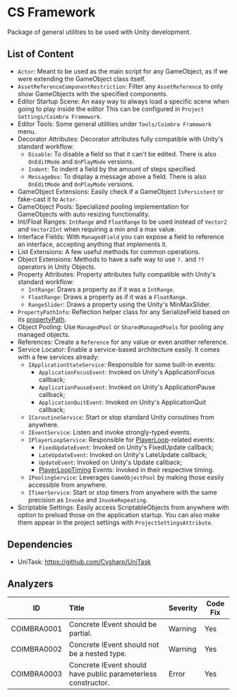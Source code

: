 # CS Framework

Package of general utilities to be used with Unity development.

## List of Content

- `Actor`: Meant to be used as the main script for any GameObject, as if we were extending the GameObject class itself.
- `AssetReferenceComponentRestriction`: Filter any `AssetReference` to only show GameObjects with the specified components.
- Editor Startup Scene: An easy way to always load a specific scene when going to play inside the editor This can be configured in `Project Settings/Coimbra Framework`.
- Editor Tools: Some general utilities under `Tools/Coimbra Framework` menu.
- Decorator Attributes: Decorator attributes fully compatible with Unity's standard workflow:
    - `Disable`: To disable a field so that it can't be edited. There is also `OnEditMode` and `OnPlayMode` versions.
    - `Indent`: To indent a field by the amount of steps specified.
    - `MessageBox`: To display a message above a field. There is also `OnEditMode` and `OnPlayMode` versions.
- GameObject Extensions: Easily check if a GameObject `IsPersistent` or fake-cast it to `Actor`.
- GameObject Pools: Specialized pooling implementation for GameObjects with auto resizing functionality.
- Int/Float Ranges: `IntRange` and `FloatRange` to be used instead of `Vector2` and `Vector2Int` when requiring a min and a max value.
- Interface Fields: With `ManagedField` you can expose a field to reference an interface, accepting anything that implements it.
- List Extensions: A few useful methods for common operations.
- Object Extensions: Methods to have a safe way to use `?.` and `??` operators in Unity Objects.
- Property Attributes: Property attributes fully compatible with Unity's standard workflow:
    - `IntRange`: Draws a property as if it was a `IntRange`.
    - `FloatRange`: Draws a property as if it was a `FloatRange`.
    - `RangeSlider`: Draws a property using the Unity's MinMaxSlider.
- `PropertyPathInfo`: Reflection helper class for any SerializeField based on its [propertyPath](https://docs.unity3d.com/ScriptReference/SerializedProperty-propertyPath.html).
- Object Pooling: Use `ManagedPool` or `SharedManagedPools` for pooling any managed objects.
- References: Create a `Reference` for any value or even another reference.
- Service Locator: Enable a service-based architecture easily. It comes with a few services already:
    - `IApplicationStateService`: Responsible for some built-in events:
        - `ApplicationFocusEvent`: Invoked on Unity's ApplicationFocus callback;
        - `ApplicationPauseEvent`: Invoked on Unity's ApplicationPause callback;
        - `ApplicationQuitEvent`: Invoked on Unity's ApplicationQuit callback;
    - `ICoroutineService`: Start or stop standard Unity coroutines from anywhere.
    - `IEventService`: Listen and invoke strongly-typed events.
    - `IPlayerLoopService`: Responsible for [PlayerLoop](https://docs.unity3d.com/ScriptReference/LowLevel.PlayerLoop.html)-related events:
        - `FixedUpdateEvent`: Invoked on Unity's FixedUpdate callback;
        - `LateUpdateEvent`: Invoked on Unity's LateUpdate callback;
        - `UpdateEvent`: Invoked on Unity's Update callback;
        - [PlayerLoopTiming](https://github.com/Cysharp/UniTask#playerloop) Events: Invoked in their respective timing.
    - `IPoolingService`: Leverages `GameObjectPool` by making those easily accessible from anywhere.
    - `ITimerService`: Start or stop timers from anywhere with the same precision as `Invoke` and `InvokeRepeating`.
- Scriptable Settings: Easily access ScriptableObjects from anywhere with option to preload those on the application startup. You can also make them appear in the project settings with `ProjectSettingsAttribute`.

## Dependencies

- UniTask: https://github.com/Cysharp/UniTask

## Analyzers

| ID          | Title                                                         | Severity | Code Fix |
|-------------|:--------------------------------------------------------------|----------|----------|
| COIMBRA0001 | Concrete IEvent should be partial.                            | Warning  | Yes      |
| COIMBRA0002 | Concrete IEvent should not be a nested type.                  | Warning  | Yes      |
| COIMBRA0003 | Concrete IEvent should have public parameterless constructor. | Error    | Yes      |
